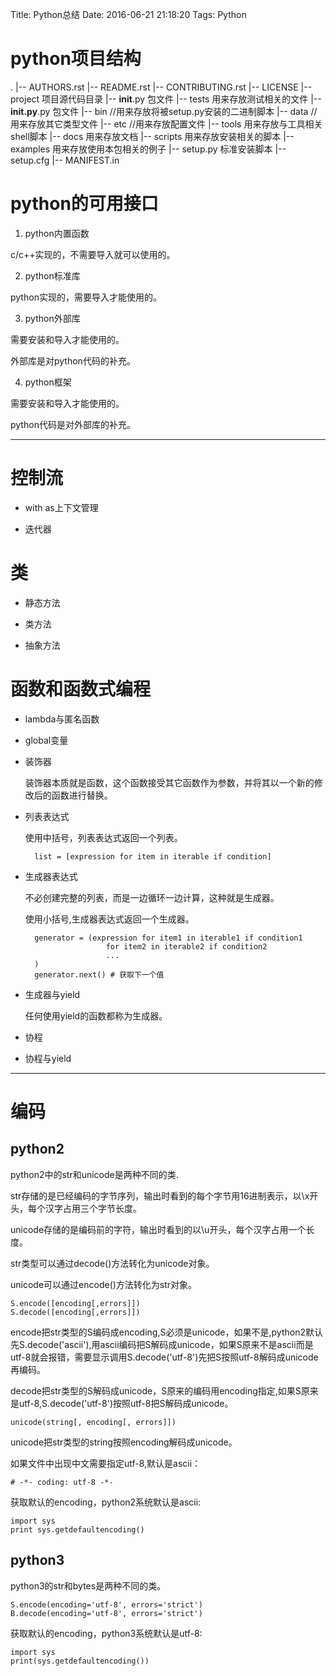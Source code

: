 Title: Python总结
Date: 2016-06-21 21:18:20
Tags: Python



# python项目结构

.
|-- AUTHORS.rst
|-- README.rst
|-- CONTRIBUTING.rst
|-- LICENSE
|-- project    项目源代码目录
    |-- __init__.py 包文件
    |-- tests      用来存放测试相关的文件
        |-- __init.py__.py 包文件
|-- bin        //用来存放将被setup.py安装的二进制脚本
|-- data       //用来存放其它类型文件
|-- etc        //用来存放配置文件
|-- tools      用来存放与工具相关shell脚本
|-- docs       用来存放文档
|-- scripts    用来存放安装相关的脚本
|-- examples   用来存放使用本包相关的例子
|-- setup.py   标准安装脚本
|-- setup.cfg
|-- MANIFEST.in

# python的可用接口

1. python内置函数

c/c++实现的，不需要导入就可以使用的。

2. python标准库

python实现的，需要导入才能使用的。

3. python外部库

需要安装和导入才能使用的。

外部库是对python代码的补充。

4. python框架

需要安装和导入才能使用的。

python代码是对外部库的补充。

***

# 控制流

* with as上下文管理

* 迭代器

# 类

* 静态方法

* 类方法

* 抽象方法

# 函数和函数式编程

* lambda与匿名函数

* global变量

* 装饰器

    装饰器本质就是函数，这个函数接受其它函数作为参数，并将其以一个新的修改后的函数进行替换。

* 列表表达式

    使用中括号，列表表达式返回一个列表。

        list = [expression for item in iterable if condition]

* 生成器表达式

    不必创建完整的列表，而是一边循环一边计算，这种就是生成器。

    使用小括号,生成器表达式返回一个生成器。

        generator = (expression for item1 in iterable1 if condition1
                        for item2 in iterable2 if condition2
                        ...
        )
        generator.next() # 获取下一个值

* 生成器与yield

    任何使用yield的函数都称为生成器。

* 协程

* 协程与yield

***

# 编码

## python2

python2中的str和unicode是两种不同的类.

str存储的是已经编码的字节序列，输出时看到的每个字节用16进制表示，以\x开头，每个汉字占用三个字节长度。

unicode存储的是编码前的字符，输出时看到的以\u开头，每个汉字占用一个长度。

str类型可以通过decode()方法转化为unicode对象。

unicode可以通过encode()方法转化为str对象。

    S.encode([encoding[,errors]])
    S.decode([encoding[,errors]])

encode把str类型的S编码成encoding,S必须是unicode，如果不是,python2默认先S.decode('ascii'),用ascii编码把S解码成unicode，如果S原来不是ascii而是utf-8就会报错，需要显示调用S.decode('utf-8')先把S按照utf-8解码成unicode再编码。

decode把str类型的S解码成unicode，S原来的编码用encoding指定,如果S原来是utf-8,S.decode('utf-8')按照utf-8把S解码成unicode。

    unicode(string[, encoding[, errors]])

unicode把str类型的string按照encoding解码成unicode。

如果文件中出现中文需要指定utf-8,默认是ascii：

    # -*- coding: utf-8 -*-

获取默认的encoding，python2系统默认是ascii:

    import sys
    print sys.getdefaultencoding()

## python3

python3的str和bytes是两种不同的类。

    S.encode(encoding='utf-8', errors='strict')
    B.decode(encoding='utf-8', errors='strict')

获取默认的encoding，python3系统默认是utf-8:

    import sys
    print(sys.getdefaultencoding())

